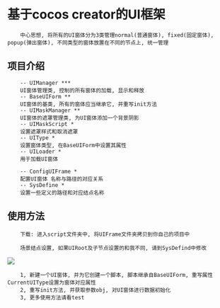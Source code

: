 # 基于cocos creator的UI框架
        中心思想, 将所有的UI窗体分为3类管理normal(普通窗体), fixed(固定窗体), popup(弹出窗体), 不同类型的窗体放置在不同的节点上, 统一管理

## 项目介绍
        -- UIManager ***
        UI窗体管理类, 控制的所有窗体的加载, 显示和释放
        -- BaseUIForm **
        UI窗体的基类, 所有的窗体应当继承它, 并重写init方法
        -- UIMaskManager **
        UI窗体的遮罩管理类, 为UI窗体添加一个背景阴影
        -- UIMaskScript *
        设置遮罩样式和取消遮罩
        -- UIType *
        设置窗体类型, 在BaseUIForm中设置其属性
        -- UILoader *
        用于加载UI窗体

        -- ConfigUIFrame *
        配置UI窗体 名称与路径的对应关系
        -- SysDefine *
        设置一些定义的路径和对应结点名称


## 使用方法
        下载: 进入script文件夹中, 将UIFrame文件夹拷贝到你自己的项目中

        场景结点设置, 如果UIRoot及子节点设置的和我不同, 请到SysDefind中修改
![](https://github.com/kirikayakazuto/UIFrameWorld/blob/master/UIROOT_dist.png)

        1, 新建一个UI窗体, 并为它创建一个脚本, 脚本继承自BaseUIForm, 重写属性CurrentUIType设置为窗体对应属性
        2, 重写init方法, 并获取参数obj, 对UI窗体进行数据初始化
        3, 更多使用方法请看test








